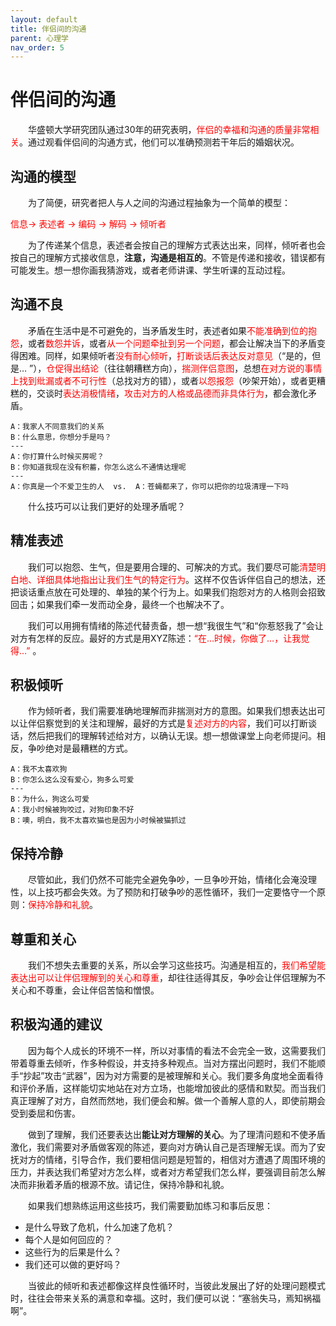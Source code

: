 ```yaml
---
layout: default
title: 伴侣间的沟通
parent: 心理学
nav_order: 5
---
```


# 伴侣间的沟通

&emsp;&emsp;华盛顿大学研究团队通过30年的研究表明，<font color=red>伴侣的幸福和沟通的质量非常相关</font>。通过观看伴侣间的沟通方式，他们可以准确预测若干年后的婚姻状况。

## 沟通的模型

&emsp;&emsp;为了简便，研究者把人与人之间的沟通过程抽象为一个简单的模型：  

<font color=red>信息-> 表述者 -> 编码 -> 解码 -> 倾听者</font>  

&emsp;&emsp;为了传递某个信息，表述者会按自己的理解方式表达出来，同样，倾听者也会按自己的理解方式接收信息，**注意，沟通是相互的**。不管是传递和接收，错误都有可能发生。想一想你画我猜游戏，或者老师讲课、学生听课的互动过程。

## 沟通不良

&emsp;&emsp;矛盾在生活中是不可避免的，当矛盾发生时，表述者如果<font color=red>不能准确到位的抱怨</font>，或者<font color=red>数怨并诉</font>，或者<font color=red>从一个问题牵扯到另一个问题</font>，都会让解决当下的矛盾变得困难。同样，如果倾听者<font color=red>没有耐心倾听</font>，<font color=red>打断谈话后表达反对意见</font>（“是的，但是… ”），<font color=red>仓促得出结论</font>（往往朝糟糕方向），<font color=red>揣测伴侣意图</font>，总想<font color=red>在对方说的事情上找到纰漏或者不可行性</font>（总找对方的错），或者<font color=red>以怨报怨</font>（吵架开始），或者更糟糕的，交谈时<font color=red>表达消极情绪</font>，<font color=red>攻击对方的人格或品德而非具体行为</font>，都会激化矛盾。  

```
A：我家人不同意我们的关系  
B：什么意思，你想分手是吗？  
---  
A：你打算什么时候买房呢？  
B：你知道我现在没有积蓄，你怎么这么不通情达理呢  
---
A：你真是一个不爱卫生的人  vs.  A：苍蝇都来了，你可以把你的垃圾清理一下吗
```

&emsp;&emsp;什么技巧可以让我们更好的处理矛盾呢？

## 精准表述

&emsp;&emsp;我们可以抱怨、生气，但是要用合理的、可解决的方式。我们要尽可能<font color=red>清楚明白地、详细具体地指出让我们生气的特定行为</font>。这样不仅告诉伴侣自己的想法，还把谈话重点放在可处理的、单独的某个行为上。如果我们抱怨对方的人格则会招致回击；如果我们牵一发而动全身，最终一个也解决不了。

&emsp;&emsp;我们可以用拥有情绪的陈述代替责备，想一想“我很生气”和“你惹怒我了”会让对方有怎样的反应。最好的方式是用XYZ陈述：<font color=red>“在…时候，你做了…，让我觉得…”</font> 。

## 积极倾听
&emsp;&emsp;作为倾听者，我们需要准确地理解而非揣测对方的意图。如果我们想表达出可以让伴侣察觉到的关注和理解，最好的方式是<font color=red>复述对方的内容</font>，我们可以打断谈话，然后把我们的理解转述给对方，以确认无误。想一想做课堂上向老师提问。相反，争吵绝对是最糟糕的方式。

```
A：我不太喜欢狗  
B：你怎么这么没有爱心，狗多么可爱
---
B：为什么，狗这么可爱  
A：我小时候被狗咬过，对狗印象不好  
B：噢，明白，我不太喜欢猫也是因为小时候被猫抓过
```

## 保持冷静
&emsp;&emsp;尽管如此，我们仍然不可能完全避免争吵，一旦争吵开始，情绪化会淹没理性，以上技巧都会失效。为了预防和打破争吵的恶性循环，我们一定要恪守一个原则：<font color=red>保持冷静和礼貌</font>。

## 尊重和关心
&emsp;&emsp;我们不想失去重要的关系，所以会学习这些技巧。沟通是相互的，<font color=red>我们希望能表达出可以让伴侣理解到的关心和尊重</font>，却往往适得其反，争吵会让伴侣理解为不关心和不尊重，会让伴侣苦恼和憎恨。

## 积极沟通的建议
&emsp;&emsp;因为每个人成长的环境不一样，所以对事情的看法不会完全一致，这需要我们带着尊重去倾听，作多种假设，并支持多种观点。当对方摆出问题时，我们不能顺手“抄起”攻击“武器”，因为对方需要的是被理解和关心。我们要多角度地全面看待和评价矛盾，这样能切实地站在对方立场，也能增加彼此的感情和默契。而当我们真正理解了对方，自然而然地，我们便会和解。做一个善解人意的人，即使前期会受到委屈和伤害。

&emsp;&emsp;做到了理解，我们还要表达出**能让对方理解的关心**。为了理清问题和不使矛盾激化，我们需要对矛盾做客观的陈述，要向对方确认自己是否理解无误。而为了安抚对方的情绪，引导合作，我们要相信问题是短暂的，相信对方遭遇了周围环境的压力，并表达我们希望对方怎么样，或者对方希望我们怎么样，要强调目前怎么解决而非揪着矛盾的根源不放。请记住，保持冷静和礼貌。

&emsp;&emsp;如果我们想熟练运用这些技巧，我们需要勤加练习和事后反思：
* 是什么导致了危机，什么加速了危机？
* 每个人是如何回应的？
* 这些行为的后果是什么？
* 我们还可以做的更好吗？

&emsp;&emsp;当彼此的倾听和表述都像这样良性循环时，当彼此发展出了好的处理问题模式时，往往会带来关系的满意和幸福。这时，我们便可以说：“塞翁失马，焉知祸福啊”。
